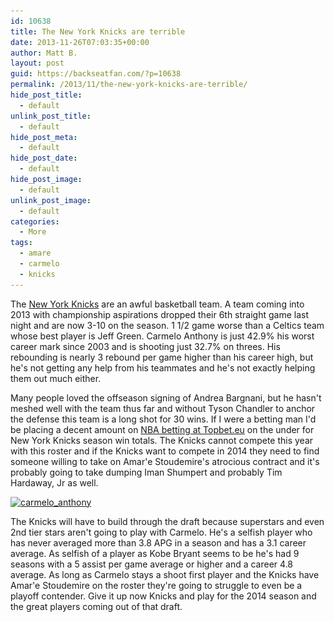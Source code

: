```yaml
---
id: 10638
title: The New York Knicks are terrible
date: 2013-11-26T07:03:35+00:00
author: Matt B.
layout: post
guid: https://backseatfan.com/?p=10638
permalink: /2013/11/the-new-york-knicks-are-terrible/
hide_post_title:
  - default
unlink_post_title:
  - default
hide_post_meta:
  - default
hide_post_date:
  - default
hide_post_image:
  - default
unlink_post_image:
  - default
categories:
  - More
tags:
  - amare
  - carmelo
  - knicks
---
```


<div class="entry">
  <p>
    The <a href="https://www.nba.com/knicks/">New York Knicks</a> are an awful basketball team. A team coming into 2013 with championship aspirations dropped their 6th straight game last night and are now 3-10 on the season. 1 1/2 game worse than a Celtics team whose best player is Jeff Green. Carmelo Anthony is just 42.9% his worst career mark since 2003 and is shooting just 32.7% on threes. His rebounding is nearly 3 rebound per game higher than his career high, but he's not getting any help from his teammates and he's not exactly helping them out much either.
  </p>

  <p>
    Many people loved the offseason signing of Andrea Bargnani, but he hasn't meshed well with the team thus far and without Tyson Chandler to anchor the defense this team is a long shot for 30 wins. If I were a betting man I'd be placing a decent amount on <a href="http://topbet.eu/sportsbook/nba">NBA betting at Topbet.eu</a> on the under for New York Knicks season win totals. The Knicks cannot compete this year with this roster and if the Knicks want to compete in 2014 they need to find someone willing to take on Amar'e Stoudemire's atrocious contract and it's probably going to take dumping Iman Shumpert and probably Tim Hardaway, Jr as well.
  </p>

  <p>
    <a href="/images/2013/11/carmelo_anthony.jpg"><img class="aligncenter size-full wp-image-10640" alt="carmelo_anthony" src="/images/2013/11/carmelo_anthony.jpg" width="650" height="440" srcset="/images/2013/11/carmelo_anthony.jpg 650w, /images/2013/11/carmelo_anthony-300x203.jpg 300w" sizes="(max-width: 650px) 100vw, 650px" /></a>
  </p>

  <p>
    The Knicks will have to build through the draft because superstars and even 2nd tier stars aren't going to play with Carmelo. He's a selfish player who has never averaged more than 3.8 APG in a season and has a 3.1 career average. As selfish of a player as Kobe Bryant seems to be he's had 9 seasons with a 5 assist per game average or higher and a career 4.8 average. As long as Carmelo stays a shoot first player and the Knicks have Amar'e Stoudemire on the roster they're going to struggle to even be a playoff contender. Give it up now Knicks and play for the 2014 season and the great players coming out of that draft.
  </p>
</div>
